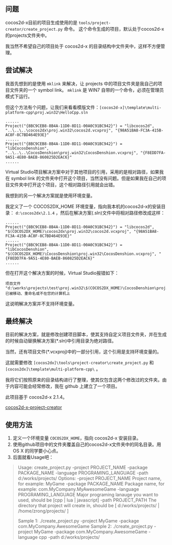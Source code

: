 ## 问题

cocos2d-x目前的项目生成使用的是 `tools/project-creator/create_project.py` 命令。 这个命令生成的项目，默认处于cocos2d-x的projects文件夹中。

我当然不希望自己的项目处于 cocos2d-x 的目录结构中文件夹中，这样不方便管理。

## 尝试解决

我首先想到的是使用 `mklink` 来解决，让 projects 中的项目文件夹是我自己的项目文件夹的一个 symbol link。 `mklink` 是 WIN7 自带的一个命令，必须在管理员模式下运行。

但这个方法有个问题，让我们来看看模版文件：`[cocos2d-x]\template\multi-platform-cpp\proj.win32\HelloCpp.sln`

	......
	Project("{8BC9CEB8-8B4A-11D0-8D11-00A0C91BC942}") = "libcocos2d", "..\..\..\cocos2dx\proj.win32\cocos2d.vcxproj", "{98A51BA8-FC3A-415B-AC8F-8C7BD464E93E}"
	......
	Project("{8BC9CEB8-8B4A-11D0-8D11-00A0C91BC942}") = "libCocosDenshion", "..\..\..\CocosDenshion\proj.win32\CocosDenshion.vcxproj", "{F8EDD7FA-9A51-4E80-BAEB-860825D2EAC6}"
	......

Virtual Studio项目解决方案中对于其他项目的引用，采用的是相对路径，如果我在 symbol link 的文件夹中打开这个项目，当然没有问题。但是如果我在自己的项目文件夹中打开这个项目，这个相对路径引用就会出错。

我想到的另一个解决方案就是使用环境变量。

我定义了一个 COCOS2DX_HOME 环境变量，指向我本机的cocos2d-x的安装目录： `d:\cocos2dx\2.1.4` ，然后在解决方案(.sln)文件中将相对路径修改成这样：

	......
	Project("{8BC9CEB8-8B4A-11D0-8D11-00A0C91BC942}") = "libcocos2d", "$(COCOS2DX_HOME)\cocos2dx\proj.win32\cocos2d.vcxproj", "{98A51BA8-FC3A-415B-AC8F-8C7BD464E93E}"
	......
	Project("{8BC9CEB8-8B4A-11D0-8D11-00A0C91BC942}") = "libCocosDenshion", "$(COCOS2DX_HOME)\CocosDenshion\proj.win32\CocosDenshion.vcxproj", "{F8EDD7FA-9A51-4E80-BAEB-860825D2EAC6}"
	......

但在打开这个解决方案的时候，Virtual Studio报错如下：

	项目文件 "d:\works\projects\test\proj.win32\$(COCOS2DX_HOME)\CocosDenshion\proj.win32\CocosDenshion.vcxproj" 已被移动、重命名或不在您的计算机上

这说明解决方案并不支持环境变量。

## 最终解决

目前的解决方案，就是修改创建项目脚本，使其支持自定义项目文件夹，并在生成的时候自动替换解决方案(*.sln)中引用目录为绝对路径。

当然，还有项目文件(*.vcxproj)中的一部分引用，这个引用是支持环境变量的。

这就需要修改 `[cocos2dx]\tools\project-creator\create_project.py` 和  `[cocos2dx]\template\multi-platform-cpp\` 。

我将它们按照原来的目录结构进行了整理，使其仅包含这两个修改过的文件夹。由于内容可能会经常修改，我在 github 上建立了一个项目。

此项目基于 cocos2d-x 2.1.4。

[cocos2d-x-project-creator](https://github.com/zrong/cocos2d-x-project-creator)

## 使用方法

1. 定义一个环境变量 `COCOS2DX_HOME`，指向 cocos2d-x 安装目录。
2. 使用github项目中的文件夹覆盖自己的cocos2d-x文件夹中的同名目录。用 OS X 的同学要小心点。
3. 后面就看Usage吧：

>Usage: create_project.py -project PROJECT_NAME -package PACKAGE_NAME -language PROGRAMING_LANGUAGE -path d:/works/projects/
>Options:
>  -project   PROJECT_NAME          Project name, for example: MyGame
>  -package   PACKAGE_NAME          Package name, for example: com.MyCompany.MyAwesomeGame
>  -language  PROGRAMING_LANGUAGE   Major programing lanauge you want to used, should be [cpp | lua | javascript]
>  -path  PROJECT_PATH The directory that project will create in, should be [ d:/works/projects/ | /home/zrong/projects/ ]
>
>Sample 1: ./create_project.py -project MyGame -package com.MyCompany.AwesomeGame
>Sample 2: ./create_project.py -project MyGame -package com.MyCompany.AwesomeGame -language cpp -path d:/works/projects/

